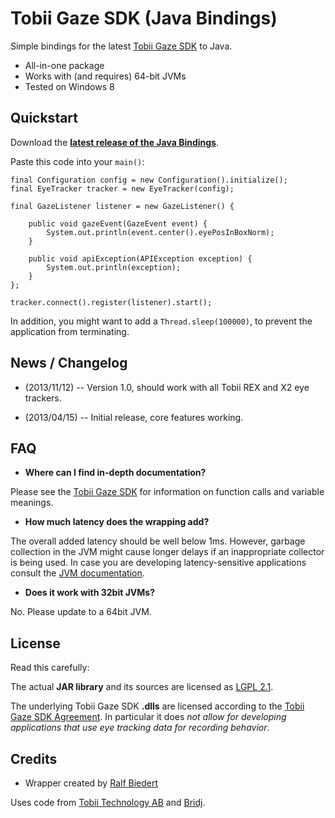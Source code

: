 

# Tobii Gaze SDK (Java Bindings) #

Simple bindings for the latest [Tobii Gaze SDK](http://www.tobii.com/gaze-interaction/global/products-services/tobii-gaze-sdk/) to Java.

  * All-in-one package
  * Works with (and requires) 64-bit JVMs
  * Tested on Windows 8 



## Quickstart ##

Download the __[latest release of the Java Bindings](http://s.xr.io/tobiisdk4j/latest.zip)__.
  
Paste this code into your `main()`:

	final Configuration config = new Configuration().initialize();	
	final EyeTracker tracker = new EyeTracker(config);	

	final GazeListener listener = new GazeListener() {	

		public void gazeEvent(GazeEvent event) {
			System.out.println(event.center().eyePosInBoxNorm); 
		}
		
		public void apiException(APIException exception) {
			System.out.println(exception);
		}
	};
	
	tracker.connect().register(listener).start();	

In addition, you might want to add a `Thread.sleep(100000)`, to prevent the application from terminating.



## News / Changelog ##

  * (2013/11/12) -- Version 1.0, should work with all Tobii REX and X2 eye trackers. 

  * (2013/04/15) -- Initial release, core features working.



## FAQ ##

  * __Where can I find in-depth documentation?__

  Please see the [Tobii Gaze SDK](http://www.tobii.com/gaze-interaction/global/products-services/tobii-gaze-sdk/) for information on function calls and variable meanings.

  * __How much latency does the wrapping add?__

  The overall added latency should be well below 1ms. However, garbage collection in the JVM  might cause longer delays if an inappropriate collector is being used. In case you are developing latency-sensitive applications consult the [JVM documentation](http://www.oracle.com/technetwork/java/javase/tech/g1-intro-jsp-135488.html). 


  * __Does it work with 32bit JVMs?__

  No. Please update to a 64bit JVM.


## License ##

Read this carefully:

The actual __JAR library__ and its sources are licensed as [LGPL 2.1](http://www.gnu.org/licenses/lgpl-2.1.html). 

The underlying Tobii Gaze SDK __.dlls__ are licensed according to the [Tobii Gaze SDK Agreement](http://www.tobii.com/gaze-interaction/global/products-services/tobii-gaze-sdk/). In particular it does _not allow for developing applications that use eye tracking data for recording behavior_.



## Credits ##

  * Wrapper created by [Ralf Biedert](http://xr.io)

Uses code from [Tobii Technology AB](http://tobii.com) and [Bridj](https://code.google.com/p/bridj/).

